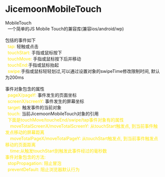 # JicemoonMobileTouch

MobileTouch<br />
&nbsp;&nbsp;一个简单的JS Mobile Touch的兼容库(兼容ios/android/wp)<br />
<br />
包括的事件如下<br />
&nbsp;&nbsp;<span style="color:#ffe500;">tap:</span> 轻触或点击<br />
&nbsp;&nbsp;<span style="color:#ffe500;">touchStart:</span> 手指或鼠标按下<br />
&nbsp;&nbsp;<span style="color:#ffe500;">touchMove:</span> 手指或鼠标按下后并移动<br />
&nbsp;&nbsp;<span style="color:#ffe500;">touchEnd:</span>手指或鼠标抬起<br />
&nbsp;&nbsp;<span style="color:#ffe500;">swipe:</span>手指或鼠标轻轻划过,可以通过设置对象的swipeTime修改限制时间, 默认为200ms<br />
<br />
事件对象包含的属性<br />
&nbsp;&nbsp;<span style="color:#ffe500;">pageX/pageY:</span> 事件发生的页面坐标<br />
&nbsp;&nbsp;<span style="color:#ffe500;">screenX/screenY: </span>事件发生的屏幕坐标<br />
&nbsp;&nbsp;<span style="color:#ffe500;">target: </span>触发事件的当前对象<br />
&nbsp;&nbsp;<span style="color:#ffe500;">touch: </span>当前JicemoonMobileTouch对象的引用<br />
&nbsp;&nbsp;<span style="color:#ffe500;">下面是touchMove/toucheEnd/swipe/tap事件对象有的属性<br />
&nbsp;&nbsp;&nbsp;&nbsp;<span style="color:#ffe500;">moveTotalScreenX/moveTotalScreenY: </span>从touchStart触发点, 到当前事件触发点移动的屏幕距离<br />
&nbsp;&nbsp;&nbsp;&nbsp;<span style="color:#ffe500;">moveTotalPageX/moveTotalPageY:</span> 从touchStart触发点, 到当前事件触发点移动的页面距离<br />
&nbsp;&nbsp;&nbsp;&nbsp;<span style="color:#ffe500;">time:</span>从触发touchStart到触发此事件经过的毫秒数
<br />
事件对象包含的方法:<br />
&nbsp;&nbsp;<span style="color:#ffe500;">stopPropagation: </span>阻止冒泡<br />
&nbsp;&nbsp;<span style="color:#ffe500;">preventDefault: </span>阻止浏览器默认行为<br />
